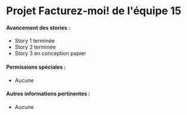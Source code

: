 # Projet Facturez-moi! de l'équipe 15

#### Avancement des stories :
* Story 1 terminée
* Story 2 terminée
* Story 3 en conception papier

#### Permissions spéciales :
* Aucune

#### Autres informations pertinentes :
* Aucune

